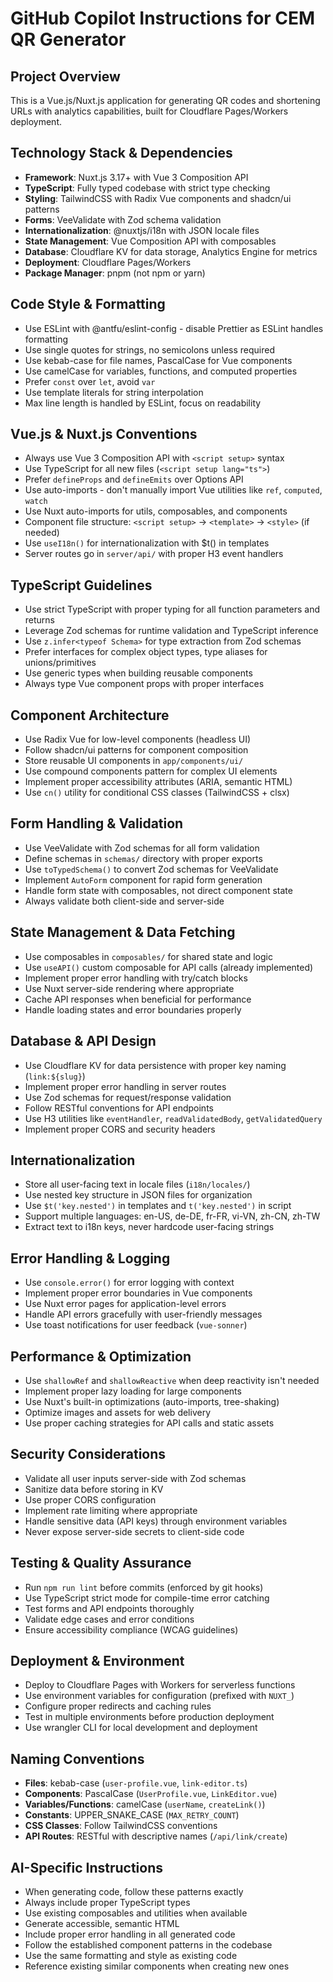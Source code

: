 # GitHub Copilot Instructions for CEM QR Generator

## Project Overview
This is a Vue.js/Nuxt.js application for generating QR codes and shortening URLs with analytics capabilities, built for Cloudflare Pages/Workers deployment.

## Technology Stack & Dependencies
- **Framework**: Nuxt.js 3.17+ with Vue 3 Composition API
- **TypeScript**: Fully typed codebase with strict type checking
- **Styling**: TailwindCSS with Radix Vue components and shadcn/ui patterns
- **Forms**: VeeValidate with Zod schema validation
- **Internationalization**: @nuxtjs/i18n with JSON locale files
- **State Management**: Vue Composition API with composables
- **Database**: Cloudflare KV for data storage, Analytics Engine for metrics
- **Deployment**: Cloudflare Pages/Workers
- **Package Manager**: pnpm (not npm or yarn)

## Code Style & Formatting
- Use ESLint with @antfu/eslint-config - disable Prettier as ESLint handles formatting
- Use single quotes for strings, no semicolons unless required
- Use kebab-case for file names, PascalCase for Vue components
- Use camelCase for variables, functions, and computed properties
- Prefer `const` over `let`, avoid `var`
- Use template literals for string interpolation
- Max line length is handled by ESLint, focus on readability

## Vue.js & Nuxt.js Conventions
- Always use Vue 3 Composition API with `<script setup>` syntax
- Use TypeScript for all new files (`<script setup lang="ts">`)
- Prefer `defineProps` and `defineEmits` over Options API
- Use auto-imports - don't manually import Vue utilities like `ref`, `computed`, `watch`
- Use Nuxt auto-imports for utils, composables, and components
- Component file structure: `<script setup>` → `<template>` → `<style>` (if needed)
- Use `useI18n()` for internationalization with $t() in templates
- Server routes go in `server/api/` with proper H3 event handlers

## TypeScript Guidelines
- Use strict TypeScript with proper typing for all function parameters and returns
- Leverage Zod schemas for runtime validation and TypeScript inference
- Use `z.infer<typeof Schema>` for type extraction from Zod schemas
- Prefer interfaces for complex object types, type aliases for unions/primitives
- Use generic types when building reusable components
- Always type Vue component props with proper interfaces

## Component Architecture
- Use Radix Vue for low-level components (headless UI)
- Follow shadcn/ui patterns for component composition
- Store reusable UI components in `app/components/ui/`
- Use compound components pattern for complex UI elements
- Implement proper accessibility attributes (ARIA, semantic HTML)
- Use `cn()` utility for conditional CSS classes (TailwindCSS + clsx)

## Form Handling & Validation
- Use VeeValidate with Zod schemas for all form validation
- Define schemas in `schemas/` directory with proper exports
- Use `toTypedSchema()` to convert Zod schemas for VeeValidate
- Implement `AutoForm` component for rapid form generation
- Handle form state with composables, not direct component state
- Always validate both client-side and server-side

## State Management & Data Fetching
- Use composables in `composables/` for shared state and logic
- Use `useAPI()` custom composable for API calls (already implemented)
- Implement proper error handling with try/catch blocks
- Use Nuxt server-side rendering where appropriate
- Cache API responses when beneficial for performance
- Handle loading states and error boundaries properly

## Database & API Design
- Use Cloudflare KV for data persistence with proper key naming (`link:${slug}`)
- Implement proper error handling in server routes
- Use Zod schemas for request/response validation
- Follow RESTful conventions for API endpoints
- Use H3 utilities like `eventHandler`, `readValidatedBody`, `getValidatedQuery`
- Implement proper CORS and security headers

## Internationalization
- Store all user-facing text in locale files (`i18n/locales/`)
- Use nested key structure in JSON files for organization
- Use `$t('key.nested')` in templates and `t('key.nested')` in script
- Support multiple languages: en-US, de-DE, fr-FR, vi-VN, zh-CN, zh-TW
- Extract text to i18n keys, never hardcode user-facing strings

## Error Handling & Logging
- Use `console.error()` for error logging with context
- Implement proper error boundaries in Vue components
- Use Nuxt error pages for application-level errors
- Handle API errors gracefully with user-friendly messages
- Use toast notifications for user feedback (`vue-sonner`)

## Performance & Optimization
- Use `shallowRef` and `shallowReactive` when deep reactivity isn't needed
- Implement proper lazy loading for large components
- Use Nuxt's built-in optimizations (auto-imports, tree-shaking)
- Optimize images and assets for web delivery
- Use proper caching strategies for API calls and static assets

## Security Considerations
- Validate all user inputs server-side with Zod schemas
- Sanitize data before storing in KV
- Use proper CORS configuration
- Implement rate limiting where appropriate
- Handle sensitive data (API keys) through environment variables
- Never expose server-side secrets to client-side code

## Testing & Quality Assurance
- Run `npm run lint` before commits (enforced by git hooks)
- Use TypeScript strict mode for compile-time error catching
- Test forms and API endpoints thoroughly
- Validate edge cases and error conditions
- Ensure accessibility compliance (WCAG guidelines)

## Deployment & Environment
- Deploy to Cloudflare Pages with Workers for serverless functions
- Use environment variables for configuration (prefixed with `NUXT_`)
- Configure proper redirects and caching rules
- Test in multiple environments before production deployment
- Use wrangler CLI for local development and deployment

## Naming Conventions
- **Files**: kebab-case (`user-profile.vue`, `link-editor.ts`)
- **Components**: PascalCase (`UserProfile.vue`, `LinkEditor.vue`)
- **Variables/Functions**: camelCase (`userName`, `createLink()`)
- **Constants**: UPPER_SNAKE_CASE (`MAX_RETRY_COUNT`)
- **CSS Classes**: Follow TailwindCSS conventions
- **API Routes**: RESTful with descriptive names (`/api/link/create`)

## AI-Specific Instructions
- When generating code, follow these patterns exactly
- Always include proper TypeScript types
- Use existing composables and utilities when available
- Generate accessible, semantic HTML
- Include proper error handling in all generated code
- Follow the established component patterns in the codebase
- Use the same formatting and style as existing code
- Reference existing similar components when creating new ones
